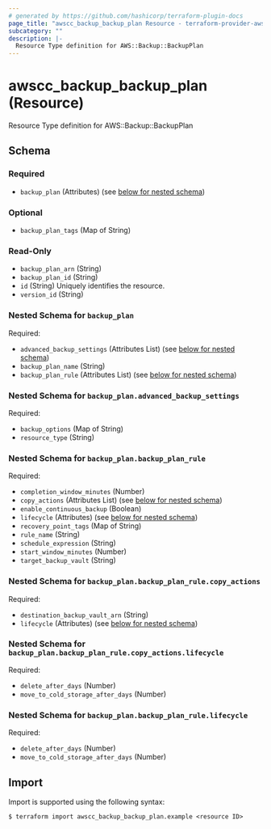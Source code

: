 ```yaml
---
# generated by https://github.com/hashicorp/terraform-plugin-docs
page_title: "awscc_backup_backup_plan Resource - terraform-provider-awscc"
subcategory: ""
description: |-
  Resource Type definition for AWS::Backup::BackupPlan
---
```


# awscc_backup_backup_plan (Resource)

Resource Type definition for AWS::Backup::BackupPlan



<!-- schema generated by tfplugindocs -->
## Schema

### Required

- `backup_plan` (Attributes) (see [below for nested schema](#nestedatt--backup_plan))

### Optional

- `backup_plan_tags` (Map of String)

### Read-Only

- `backup_plan_arn` (String)
- `backup_plan_id` (String)
- `id` (String) Uniquely identifies the resource.
- `version_id` (String)

<a id="nestedatt--backup_plan"></a>
### Nested Schema for `backup_plan`

Required:

- `advanced_backup_settings` (Attributes List) (see [below for nested schema](#nestedatt--backup_plan--advanced_backup_settings))
- `backup_plan_name` (String)
- `backup_plan_rule` (Attributes List) (see [below for nested schema](#nestedatt--backup_plan--backup_plan_rule))

<a id="nestedatt--backup_plan--advanced_backup_settings"></a>
### Nested Schema for `backup_plan.advanced_backup_settings`

Required:

- `backup_options` (Map of String)
- `resource_type` (String)


<a id="nestedatt--backup_plan--backup_plan_rule"></a>
### Nested Schema for `backup_plan.backup_plan_rule`

Required:

- `completion_window_minutes` (Number)
- `copy_actions` (Attributes List) (see [below for nested schema](#nestedatt--backup_plan--backup_plan_rule--copy_actions))
- `enable_continuous_backup` (Boolean)
- `lifecycle` (Attributes) (see [below for nested schema](#nestedatt--backup_plan--backup_plan_rule--lifecycle))
- `recovery_point_tags` (Map of String)
- `rule_name` (String)
- `schedule_expression` (String)
- `start_window_minutes` (Number)
- `target_backup_vault` (String)

<a id="nestedatt--backup_plan--backup_plan_rule--copy_actions"></a>
### Nested Schema for `backup_plan.backup_plan_rule.copy_actions`

Required:

- `destination_backup_vault_arn` (String)
- `lifecycle` (Attributes) (see [below for nested schema](#nestedatt--backup_plan--backup_plan_rule--copy_actions--lifecycle))

<a id="nestedatt--backup_plan--backup_plan_rule--copy_actions--lifecycle"></a>
### Nested Schema for `backup_plan.backup_plan_rule.copy_actions.lifecycle`

Required:

- `delete_after_days` (Number)
- `move_to_cold_storage_after_days` (Number)



<a id="nestedatt--backup_plan--backup_plan_rule--lifecycle"></a>
### Nested Schema for `backup_plan.backup_plan_rule.lifecycle`

Required:

- `delete_after_days` (Number)
- `move_to_cold_storage_after_days` (Number)

## Import

Import is supported using the following syntax:

```shell
$ terraform import awscc_backup_backup_plan.example <resource ID>
```
